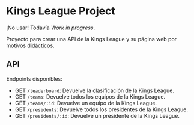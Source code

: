 # Kings League Project

¡No usar! Todavía *Work in progress*.

Proyecto para crear una API de la Kings League y su página web por motivos didácticos.

## API

Endpoints disponibles:

* GET `/leaderboard`: Devuelve la clasificación de la Kings League.
* GET `/teams`: Devuelve todos los equipos de la Kings League.
* GET `/teams/:id`: Devuelve un equipo de la Kings League.
* GET `/presidents`: Devuelve todos los presidentes de la Kings League.
* GET `/presidents/:id`: Devuelve un presidente de la Kings League.

